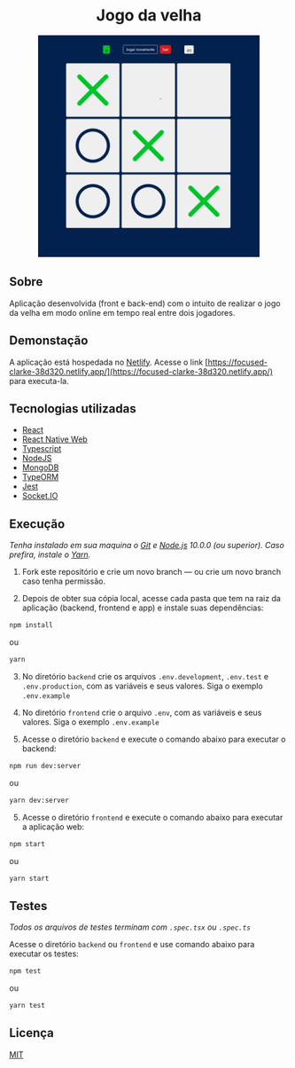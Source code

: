 <h1 align="center">Jogo da velha</h1>
<p align="center">
  <img width="400px" src="./assets/demo.png">
</p>

## Sobre

Aplicação desenvolvida (front e back-end) com o intuito de realizar o jogo da velha em modo online em tempo real entre dois jogadores.

## Demonstação

A aplicação está hospedada no [Netlify](https://www.netlify.com/). Acesse o link [https://focused-clarke-38d320.netlify.app/](https://focused-clarke-38d320.netlify.app/) para executa-la.

## Tecnologias utilizadas

- [React](https://pt-br.reactjs.org/)
- [React Native Web](https://github.com/necolas/react-native-web)
- [Typescript](https://www.typescriptlang.org/)
- [NodeJS](https://nodejs.org/en/)
- [MongoDB](https://www.mongodb.com/)
- [TypeORM](https://typeorm.io/#/)
- [Jest](https://jestjs.io/)
- [Socket.IO](https://socket.io/)

## Execução

_Tenha instalado em sua maquina o [Git](http://git-scm.com/) e [Node.js](http://nodejs.org/) 10.0.0 (ou superior). Caso prefira, instale o [Yarn](https://yarnpkg.com/)._

1. Fork este repositório e crie um novo branch — ou crie um novo branch caso tenha permissão.

2. Depois de obter sua cópia local, acesse cada pasta que tem na raiz da aplicação (backend, frontend e app) e instale suas dependências:

```sh
npm install
```

ou

```sh
yarn
```

3. No diretório `backend` crie os arquivos `.env.development`, `.env.test` e `.env.production`, com as variáveis e seus valores. Siga o exemplo `.env.example`

4. No diretório `frontend` crie o arquivo `.env`, com as variáveis e seus valores. Siga o exemplo `.env.example`

5. Acesse o diretório `backend` e execute o comando abaixo para executar o backend:

```sh
npm run dev:server
```

ou

```sh
yarn dev:server
```

5. Acesse o diretório `frontend` e execute o comando abaixo para executar a aplicação web:

```sh
npm start
```

ou

```sh
yarn start
```

## Testes

_Todos os arquivos de testes terminam com `.spec.tsx` ou `.spec.ts`_

Acesse o diretório `backend` ou `frontend` e use comando abaixo para executar os testes:

```sh
npm test
```

ou

```sh
yarn test
```

## Licença

[MIT](https://opensource.org/licenses/MIT)
